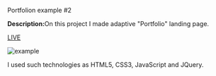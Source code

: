 Portfolion example #2
<p><b>Description:</b>On this project I made adaptive "Portfolio" landing page.</p> 
<a href="https://vladyslavos.github.io/Portfolio_example_-2/">LIVE</a>

![example](https://user-images.githubusercontent.com/67589338/101992377-62daf600-3cbb-11eb-8bce-328fb445beb4.png)



I used such technologies as HTML5, CSS3, JavaScript and JQuery.
